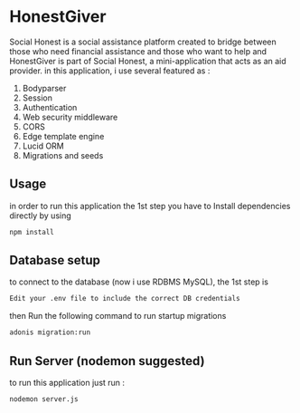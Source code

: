 # HonestGiver

Social Honest is a social assistance platform created to bridge between those who need financial assistance and those who want to help and HonestGiver is part of Social Honest, a mini-application that acts as an aid provider.
in this application, i use several featured as :

1. Bodyparser
2. Session
3. Authentication
4. Web security middleware
5. CORS
6. Edge template engine
7. Lucid ORM
8. Migrations and seeds

## Usage
in order to run this application the 1st step you have to Install dependencies directly by using

```bash
npm install
```

## Database setup
to connect to the database (now i use RDBMS MySQL), the 1st step is 

```bash
Edit your .env file to include the correct DB credentials
```
then Run the following command to run startup migrations

```bash
adonis migration:run
```
## Run Server (nodemon suggested)
to run this application just run :

```bash
nodemon server.js
```
